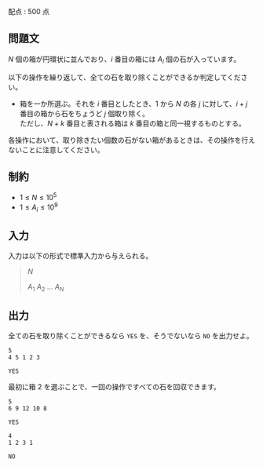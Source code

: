 配点 : $500$ 点

## 問題文

$N$ 個の箱が円環状に並んでおり、$i$ 番目の箱には $A_i$ 個の石が入っています。

以下の操作を繰り返して、全ての石を取り除くことができるか判定してください。

- 箱を一か所選ぶ。それを $i$ 番目としたとき、$1$ から $N$ の各 $j$ に対して、$i+j$ 番目の箱から石をちょうど $j$ 個取り除く。<br>
  ただし、$N+k$ 番目と表される箱は  $k$ 番目の箱と同一視するものとする。

各操作において、取り除きたい個数の石がない箱があるときは、その操作を行えないことに注意してください。

## 制約

- $1 \leq N \leq 10^5$
- $1 \leq A_i \leq 10^9$

## 入力

入力は以下の形式で標準入力から与えられる。

> $N$
> 
> $A_1$ $A_2$ … $A_N$

## 出力

全ての石を取り除くことができるなら `YES` を、そうでないなら `NO` を出力せよ。

```input1
5
4 5 1 2 3
```

```output1
YES
```

最初に箱 $2$ を選ぶことで、一回の操作ですべての石を回収できます。

```input2
5
6 9 12 10 8
```

```output2
YES
```

```input3
4
1 2 3 1
```

```output3
NO
```